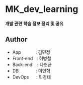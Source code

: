 # MK_dev_learning

**개발 관련 학습 정보 정리 및 공유**

## Author

- App &nbsp;&nbsp;&nbsp;&nbsp;&nbsp;&nbsp;&nbsp;&nbsp;&nbsp;&nbsp;&nbsp;: 김민정
- Front-end &nbsp;&nbsp;: 허병철
- Back-end  &nbsp;&nbsp;&nbsp;: 나현균
- DB &nbsp;&nbsp;&nbsp;&nbsp;&nbsp;&nbsp;&nbsp;&nbsp;&nbsp;&nbsp;&nbsp;&nbsp;&nbsp;: 이민혁
- DevOps &nbsp;&nbsp;&nbsp;&nbsp;&nbsp;: 민경태
